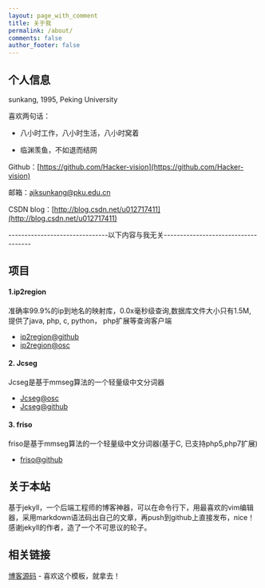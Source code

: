 ```yaml
---
layout: page_with_comment
title: 关于我
permalink: /about/
comments: false
author_footer: false
---
```


## 个人信息

sunkang, 1995, Peking University


喜欢两句话：

* 八小时工作，八小时生活，八小时窝着

* 临渊羡鱼，不如退而结网


Github：[https://github.com/Hacker-vision](https://github.com/Hacker-vision)

邮箱：ajksunkang@pku.edu.cn

CSDN blog：[http://blog.csdn.net/u012717411](http://blog.csdn.net/u012717411)

-------------------------------以下内容与我无关------------------------------------

## 项目

#### 1.ip2region

准确率99.9%的ip到地名的映射库，0.0x毫秒级查询,数据库文件大小只有1.5M, 提供了java, php, c, python， php扩展等查询客户端

* [ip2region@github][]
* [ip2region@osc][] 

#### 2. Jcseg

Jcseg是基于mmseg算法的一个轻量级中文分词器

* [Jcseg@osc][] 
* [Jcseg@github][] 

#### 3. friso

friso是基于mmseg算法的一个轻量级中文分词器(基于C, 已支持php5,php7扩展)

* [friso@github][] 

## 关于本站

基于jekyll，一个后端工程师的博客神器，可以在命令行下，用最喜欢的vim编辑器，采用markdown语法码出自己的文章，再push到github上直接发布，nice！感谢jekyll的作者，造了一个不可思议的轮子。

## 相关链接
[博客源码][] - 喜欢这个模板，就拿去！
 

[博客源码]: https://github.com/dongyado/dongyado.github.io
[Jcseg@github]: https://github.com/lionsoul2014/jcseg
[Jcseg@osc]: http://git.oschina.net/lionsoul/jcseg
[ip2region@github]: https://github.com/lionsoul2014/ip2region
[ip2region@osc]: http://git.oschina.net/lionsoul/ip2region
[friso@github]: https://github.com/lionsoul2014/friso
